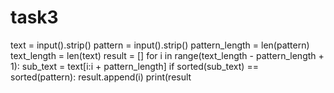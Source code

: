 # task3
text = input().strip()
pattern = input().strip()
pattern_length = len(pattern)
text_length = len(text)
result = []
for i in range(text_length - pattern_length + 1):
    sub_text = text[i:i + pattern_length]
    if sorted(sub_text) == sorted(pattern):
        result.append(i)
print(result
